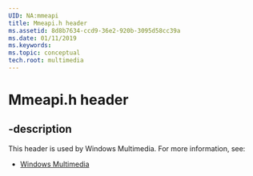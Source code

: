 ```yaml
---
UID: NA:mmeapi
title: Mmeapi.h header
ms.assetid: 8d8b7634-ccd9-36e2-920b-3095d58cc39a
ms.date: 01/11/2019
ms.keywords: 
ms.topic: conceptual
tech.root: multimedia
---
```


# Mmeapi.h header


## -description


This header is used by Windows Multimedia. For more information, see:

- [Windows Multimedia](../_multimedia/index.md)

